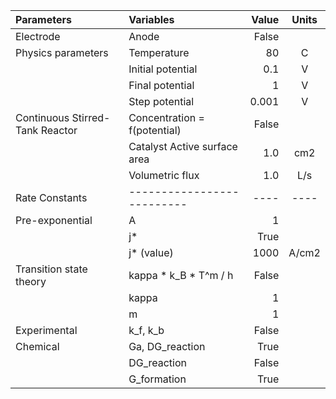 | Parameters                      | Variables                    | Value | Units |
|:--------------------------------|:-----------------------------|------:|:-----:|
| Electrode                       | Anode                        | False |       |
| Physics parameters              | Temperature                  |    80 |   C   |
|                                 | Initial potential            |   0.1 |   V   |
|                                 | Final potential              |     1 |   V   |
|                                 | Step potential               | 0.001 |   V   |
| Continuous Stirred-Tank Reactor | Concentration = f(potential) | False |       |
|                                 | Catalyst Active surface area |   1.0 |  cm2  |
|                                 | Volumetric flux              |   1.0 |  L/s  |
| Rate Constants                  | --------------------------   |  ---- | ----  |
| Pre-exponential                 | A                            |     1 |       |
|                                 | j*                           |  True |       |
|                                 | j* (value)                   |  1000 | A/cm2 |
| Transition state theory         | kappa * k_B * T^m / h        | False |       |
|                                 | kappa                        |     1 |       |
|                                 | m                            |     1 |       |
| Experimental                    | k_f, k_b                     | False |       |
| Chemical                        | Ga, DG_reaction              |  True |       |
|                                 | DG_reaction                  | False |       |
|                                 | G_formation                  |  True |       |
